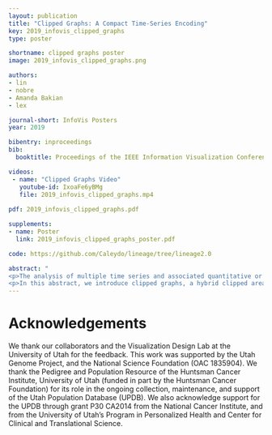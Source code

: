 ```yaml
---
layout: publication
title: "Clipped Graphs: A Compact Time-Series Encoding"
key: 2019_infovis_clipped_graphs
type: poster

shortname: clipped graphs poster
image: 2019_infovis_clipped_graphs.png

authors:
- lin
- nobre
- Amanda Bakian
- lex

journal-short: InfoVis Posters
year: 2019

bibentry: inproceedings
bib:
  booktitle: Proceedings of the IEEE Information Visualization Conference – Posters (InfoVis ’19)

videos:  
 - name: "Clipped Graphs Video" 
   youtube-id: IxoaFe6yBMg
   file: 2019_infovis_clipped_graphs.mp4
   
pdf: 2019_infovis_clipped_graphs.pdf

supplements:
- name: Poster
  link: 2019_infovis_clipped_graphs_poster.pdf 

code: https://github.com/Caleydo/lineage/tree/lineage2.0

abstract: "
<p>The analysis of multiple time series and associated quantitative or categorical attributes is an important task. Air pollution data, for example, is captured along many dimensions. This data is valuable for studying the association between air quality and diseases risks. In these cases, researchers need to view a large amount of data for multiple cases simultaneously, limiting the space that is available for each time series.</p>
<p>In this abstract, we introduce clipped graphs, a hybrid clipped area chart that uses redundant color coding for visualizing time series data with skewed distributions and relatively rare peaks. We designed clipped graphs for use in compact tabular layouts. We use binned color scales for the full data range but clip outliers above a pre-defined threshold. The clipped peaks can be revealed through interaction. We integrate clipped graphs into an existing multivariate data visualization system, which visualizes clinical genealogies and detailed data about individuals in a tabular layout.</p>"
---
```


# Acknowledgements

We thank our collaborators and the Visualization Design Lab at the University of Utah for the feedback. This work was supported by the Utah Genome Project, and the National Science Foundation (OAC 1835904). We thank the Pedigree and Population Resource of the Huntsman Cancer Institute, University of Utah (funded in part by the Huntsman Cancer Foundation) for its role in the ongoing collection, maintenance, and support of the Utah Population Database (UPDB). We also acknowledge support for the UPDB through grant P30 CA2014 from the National Cancer Institute, and from the University of Utah’s Program in Personalized Health and Center for Clinical and Translational Science.
